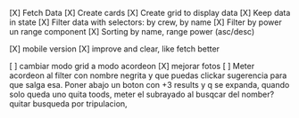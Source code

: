 [X] Fetch Data
[X] Create cards
[X] Create grid to display data
[X] Keep data in state
[X] Filter data with selectors: by crew, by name
[X] Filter by power un range component
[X] Sorting by name, range power (asc/desc)
<!-- [ ] Meter debouncer al input. -->
[X] mobile version
[X] improve and clear, like fetch better

[ ] cambiar modo grid a modo acordeon
[X] mejorar fotos
[ ] Meter acordeon al filter con nombre negrita y que puedas clickar sugerencia para que salga esa. Poner abajo un boton con +3 results y q se expanda, quando solo queda uno quita toods, meter el subrayado al busqcar del nomber?quitar busqueda por tripulacion,